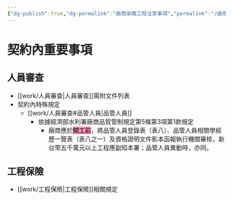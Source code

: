 ```yaml
---
{"dg-publish":true,"dg-permalink":"廠商承攬工程注意事項","permalink":"/廠商承攬工程注意事項/","noteIcon":""}
---
```



# 契約內重要事項

## 人員審查
- [[work/人員審查\|人員審查]]需附文件列表
- 契約內特殊規定
	- [[work/人員審查#品管人員\|品管人員]]
		- 依據經濟部水利署廠商品質管制規定第5條第3項第1款規定
			- 廠商應於<mark style="background: #FF5582A6;">開工前</mark>，將品管人員登錄表（表八）、品管人員相關學經歷一覽表（表八之一）及資格證明文件影本函報執行機關審核，新台幣五千萬元以上工程應副知本署；品管人員異動時，亦同。

## 工程保險
- [[work/工程保險\|工程保險]]相關規定